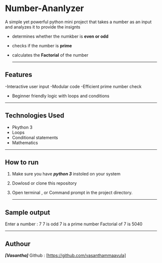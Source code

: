 # Number-Ananlyzer
A simple yet powerful python mini project that takes a number as an input and analyzes it to provide the insignts
- determines whether the numkber is **even or odd**
- checks if the number is **prime**
- calculates the **Factorial** of the number

  -----------------
## Features
-Interactive user input
-Modular code
-Efficient prime number check
- Beginner friendly logic with loops and conditions

- -----------
## Technologies Used
- Pkython 3
- Loops
- Conditional statements
- Mathematics

- ---------

## How to run 
1. Make sure you have ***python 3*** instoled on your system
2. Dowlosd or clone this repository
3. Open terminal , or Command prompt in the project directory.

   ------------
## Sample output

Enter a number  : 7
7 is  odd
7 is a prime number
Factorial of 7 is 5040

-----------

## Authour 

***[Vasantha]***
Github : [https://github.com/vasanthammaavula]

